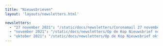 ```yaml
---
title: "Nieuwsbrieven"
layout: 'layouts/newsletters.html'

newsletters:
  - "27 november 2021": "/static/docs/newsletters/Coronamail 27 november.pdf"
  - "november 2021": "/static/docs/newsletters/Op de Kop Nieuwsbrief november 2021.pdf"
  - "oktober 2021": "/static/docs/newsletters/Op de Kop Nieuwsbrief oktober 2021.pdf"
---
```


